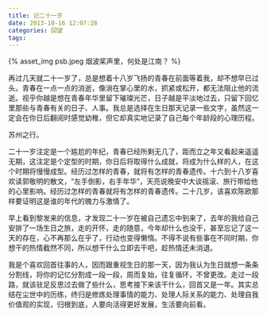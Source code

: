 ```yaml
---
title: 记二十一岁
date: 2013-10-16 12:07:28
categories: 回望
tags:
---
```

{% asset_img psb.jpeg 烟波桨声里，何处是江南？ %}

再过几天就二十一岁了，总是想着十八岁飞扬的青春在前面等着我，却不想早已过头。青春在一点一点的消逝，像淌在掌心里的水，抓紧或松开，都无法阻止他的流逝。视乎你越是想在青春年华里留下璀璨光芒，日子越是平淡地过去，只留下回忆里那些与青春有关的日子、人事。我总是选择在生日那天记录一些文字，虽然这一定会在你日后翻阅时感觉幼稚，但它却真实地记录了自己每个年龄段的心理历程。

苏州之行。

二十一岁注定是一个尴尬的年纪，青春已经所剩无几了，距而立之年又看起来遥遥无期，这注定是个定型的时期，你日后将取得什么成就，将成为什么样的人，在这个时期将慢慢成型。经历过怎样的青春，就将有怎样的青春遗传。十六到十八岁喜欢读郭敬明的散文，“左手倒影，右手年华”，天亮说晚安中大谈摇滚、旅行带给他的心里影响。经历过怎样的青春就将有怎样的青春遗传。二十几岁，该喜欢陈欧那样要证明这是谁的年代的魄力与激情了。

早上看到黎发来的信息，才发现二十一岁在被自己遗忘中到来了，去年的我给自己安排了一场生日之旅，走的开怀，走的随意，今年却什么也没干，甚至忘记了这一天的存在，心不再那么在乎了，行动也变得懒惰。不得不说有些事在不同时期，你想干的热情截然不同，所以想干什么立即去干吧，趁热情还未消退。

我是个喜欢回首往事的人，因而跟重视生日的那一天，因为我认为生日就想一条条分割线，将你的记忆分割成一段一段，周而复始，往复循环，不曾更改。走过一段路，就该驻足反思过去做了些什么，思考接下来该干什么，回首又是一年。其实总结在尘世中的历练，终归是修炼处理事情的能力、处理人际关系的能力、处理自我价值观的实现，归根到底，人要向活得更好发展，生活要向前看。
